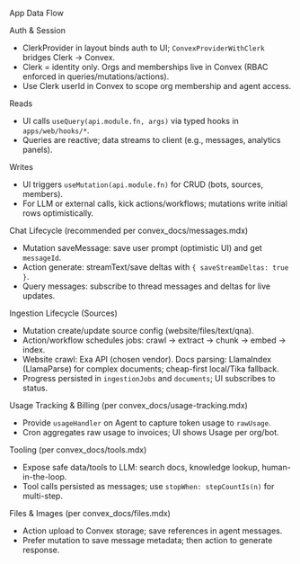 App Data Flow

Auth & Session

- ClerkProvider in layout binds auth to UI; `ConvexProviderWithClerk` bridges Clerk → Convex.
- Clerk = identity only. Orgs and memberships live in Convex (RBAC enforced in queries/mutations/actions).
- Use Clerk userId in Convex to scope org membership and agent access.

Reads

- UI calls `useQuery(api.module.fn, args)` via typed hooks in `apps/web/hooks/*`.
- Queries are reactive; data streams to client (e.g., messages, analytics panels).

 Writes

- UI triggers `useMutation(api.module.fn)` for CRUD (bots, sources, members).
- For LLM or external calls, kick actions/workflows; mutations write initial rows optimistically.

 Chat Lifecycle (recommended per convex_docs/messages.mdx)

- Mutation saveMessage: save user prompt (optimistic UI) and get `messageId`.
- Action generate: streamText/save deltas with `{ saveStreamDeltas: true }`.
- Query messages: subscribe to thread messages and deltas for live updates.

 Ingestion Lifecycle (Sources)

- Mutation create/update source config (website/files/text/qna).
- Action/workflow schedules jobs: crawl → extract → chunk → embed → index.
- Website crawl: Exa API (chosen vendor). Docs parsing: LlamaIndex (LlamaParse) for complex documents; cheap-first local/Tika fallback.
- Progress persisted in `ingestionJobs` and `documents`; UI subscribes to status.

 Usage Tracking & Billing (per convex_docs/usage-tracking.mdx)

- Provide `usageHandler` on Agent to capture token usage to `rawUsage`.
- Cron aggregates raw usage to invoices; UI shows Usage per org/bot.

 Tooling (per convex_docs/tools.mdx)

- Expose safe data/tools to LLM: search docs, knowledge lookup, human-in-the-loop.
- Tool calls persisted as messages; use `stopWhen: stepCountIs(n)` for multi-step.

 Files & Images (per convex_docs/files.mdx)

- Action upload to Convex storage; save references in agent messages.
- Prefer mutation to save message metadata; then action to generate response.
